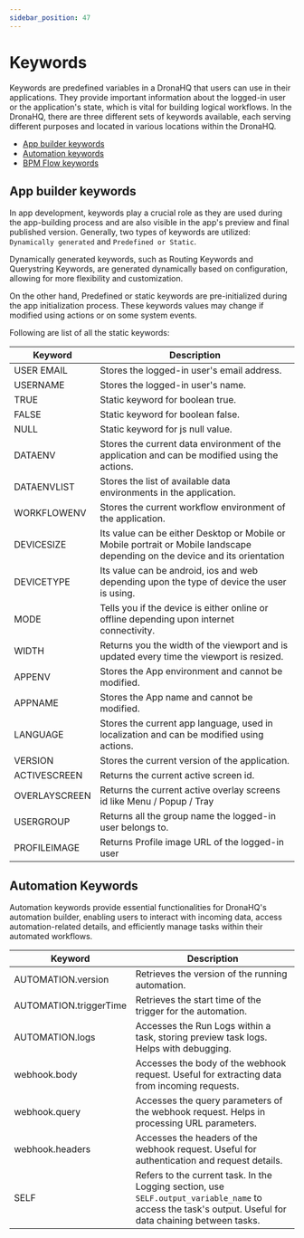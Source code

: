 ```yaml
---
sidebar_position: 47
---
```


# Keywords

Keywords are predefined variables in a DronaHQ that users can use in their applications. They provide important information about the logged-in user or the application's state, which is vital for building logical workflows. In the DronaHQ, there are three different sets of keywords available, each serving different purposes and located in various locations within the DronaHQ.

- [App builder keywords](#app-builder-keywords)
- [Automation keywords](#automation-keywords)
- [BPM Flow keywords](#bpm-flow-keywords)

## App builder keywords
In app development, keywords play a crucial role as they are used during the app-building process and are also visible in the app's preview and final published version. Generally, two types of keywords are utilized: `Dynamically generated` and `Predefined or Static`.

Dynamically generated keywords, such as Routing Keywords and Querystring Keywords, are generated dynamically based on configuration, allowing for more flexibility and customization.

On the other hand, Predefined or static keywords are pre-initialized during the app initialization process. These keywords values may change if modified using actions or on some system events.

Following are list of all the static keywords:

 | Keyword | Description |
 | ------------------- | ------------------- |
 | USER EMAIL | Stores the logged-in user's email address. |
 | USERNAME | Stores the logged-in user's name. |
 | TRUE | Static keyword for boolean true. |
 | FALSE | Static keyword for boolean false. |
 | NULL | Static keyword for js null value. |
 | DATAENV | Stores the current data environment of the application and can be modified using the actions. |
 | DATAENVLIST | Stores the list of available data environments in the application. |
 | WORKFLOWENV | Stores the current workflow environment of the application. |
 | DEVICESIZE | Its value can be either Desktop or Mobile or Mobile portrait or Mobile landscape depending on the device and its orientation |
 | DEVICETYPE | Its value can be android, ios and web depending upon the type of device the user is using. |
 | MODE | Tells you if the device is either online or offline depending upon internet connectivity. |
 | WIDTH | Returns you the width of the viewport and is updated every time the viewport is resized. |
 | APPENV | Stores the App environment and cannot be modified. |
 | APPNAME | Stores the App name and cannot be modified. |
 | LANGUAGE | Stores the current app language, used in localization and can be modified using actions. |
 | VERSION | Stores the current version of the application. |
 | ACTIVESCREEN | Returns the current active screen id. |
 | OVERLAYSCREEN | Returns the current active overlay screens id like Menu / Popup / Tray |
 | USERGROUP | Returns all the group name the logged-in user belongs to. |
 | PROFILEIMAGE | Returns Profile image URL of the logged-in user |



## Automation Keywords

Automation keywords provide essential functionalities for DronaHQ's automation builder, enabling users to interact with incoming data, access automation-related details, and efficiently manage tasks within their automated workflows.

| Keyword                | Description                                                                                   |
|------------------------|-----------------------------------------------------------------------------------------------|
| AUTOMATION.version     | Retrieves the version of the running automation.                                              |
| AUTOMATION.triggerTime | Retrieves the start time of the trigger for the automation.                                   |
| AUTOMATION.logs        | Accesses the Run Logs within a task, storing preview task logs. Helps with debugging.         |
| webhook.body           | Accesses the body of the webhook request. Useful for extracting data from incoming requests.  |
| webhook.query          | Accesses the query parameters of the webhook request. Helps in processing URL parameters.     |
| webhook.headers        | Accesses the headers of the webhook request. Useful for authentication and request details.   |
| SELF                   | Refers to the current task. In the Logging section, use `SELF.output_variable_name` to access the task's output. Useful for data chaining between tasks. |

